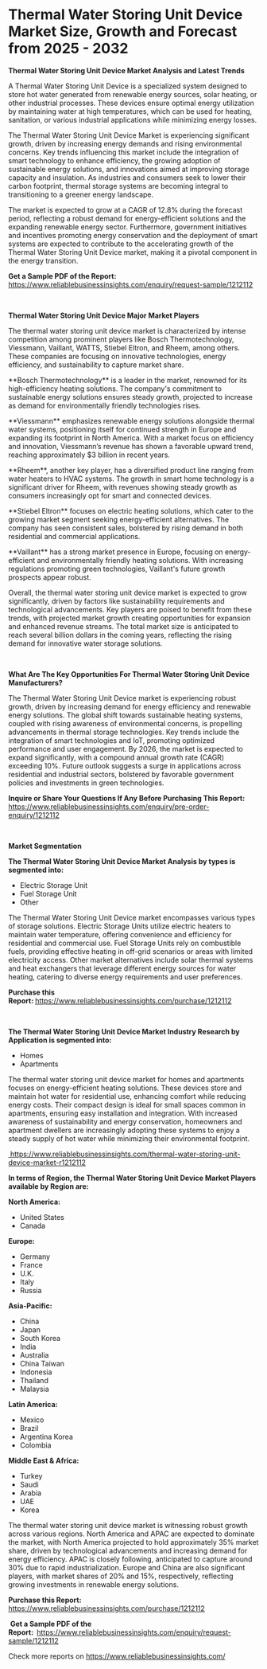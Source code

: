 <p><h1>Thermal Water Storing Unit Device Market Size, Growth and Forecast from 2025 - 2032</h1></p><p><strong>Thermal Water Storing Unit Device Market Analysis and Latest Trends</strong></p>
<p><p>A Thermal Water Storing Unit Device is a specialized system designed to store hot water generated from renewable energy sources, solar heating, or other industrial processes. These devices ensure optimal energy utilization by maintaining water at high temperatures, which can be used for heating, sanitation, or various industrial applications while minimizing energy losses.</p><p>The Thermal Water Storing Unit Device Market is experiencing significant growth, driven by increasing energy demands and rising environmental concerns. Key trends influencing this market include the integration of smart technology to enhance efficiency, the growing adoption of sustainable energy solutions, and innovations aimed at improving storage capacity and insulation. As industries and consumers seek to lower their carbon footprint, thermal storage systems are becoming integral to transitioning to a greener energy landscape.</p><p>The market is expected to grow at a CAGR of 12.8% during the forecast period, reflecting a robust demand for energy-efficient solutions and the expanding renewable energy sector. Furthermore, government initiatives and incentives promoting energy conservation and the deployment of smart systems are expected to contribute to the accelerating growth of the Thermal Water Storing Unit Device market, making it a pivotal component in the energy transition.</p></p>
<p><strong>Get a Sample PDF of the Report:&nbsp;</strong> <a href="https://www.reliablebusinessinsights.com/enquiry/request-sample/1212112?utm_campaign=3080&utm_medium=2&utm_source=Github&utm_content=ia&utm_term=24032025&utm_id=thermal-water-storing-unit-device">https://www.reliablebusinessinsights.com/enquiry/request-sample/1212112</a></p>
<p>&nbsp;</p>
<p><strong>Thermal Water Storing Unit Device Major Market Players</strong></p>
<p><p>The thermal water storing unit device market is characterized by intense competition among prominent players like Bosch Thermotechnology, Viessmann, Vaillant, WATTS, Stiebel Eltron, and Rheem, among others. These companies are focusing on innovative technologies, energy efficiency, and sustainability to capture market share.</p><p>**Bosch Thermotechnology** is a leader in the market, renowned for its high-efficiency heating solutions. The company's commitment to sustainable energy solutions ensures steady growth, projected to increase as demand for environmentally friendly technologies rises. </p><p>**Viessmann** emphasizes renewable energy solutions alongside thermal water systems, positioning itself for continued strength in Europe and expanding its footprint in North America. With a market focus on efficiency and innovation, Viessmann’s revenue has shown a favorable upward trend, reaching approximately $3 billion in recent years.</p><p>**Rheem**, another key player, has a diversified product line ranging from water heaters to HVAC systems. The growth in smart home technology is a significant driver for Rheem, with revenues showing steady growth as consumers increasingly opt for smart and connected devices.</p><p>**Stiebel Eltron** focuses on electric heating solutions, which cater to the growing market segment seeking energy-efficient alternatives. The company has seen consistent sales, bolstered by rising demand in both residential and commercial applications.</p><p>**Vaillant** has a strong market presence in Europe, focusing on energy-efficient and environmentally friendly heating solutions. With increasing regulations promoting green technologies, Vaillant's future growth prospects appear robust.</p><p>Overall, the thermal water storing unit device market is expected to grow significantly, driven by factors like sustainability requirements and technological advancements. Key players are poised to benefit from these trends, with projected market growth creating opportunities for expansion and enhanced revenue streams. The total market size is anticipated to reach several billion dollars in the coming years, reflecting the rising demand for innovative water storage solutions.</p></p>
<p>&nbsp;</p>
<p><strong>What Are The Key Opportunities For Thermal Water Storing Unit Device Manufacturers?</strong></p>
<p><p>The Thermal Water Storing Unit Device market is experiencing robust growth, driven by increasing demand for energy efficiency and renewable energy solutions. The global shift towards sustainable heating systems, coupled with rising awareness of environmental concerns, is propelling advancements in thermal storage technologies. Key trends include the integration of smart technologies and IoT, promoting optimized performance and user engagement. By 2026, the market is expected to expand significantly, with a compound annual growth rate (CAGR) exceeding 10%. Future outlook suggests a surge in applications across residential and industrial sectors, bolstered by favorable government policies and investments in green technologies.</p></p>
<p><strong>Inquire or Share Your Questions If Any Before Purchasing This Report:</strong> <a href="https://www.reliablebusinessinsights.com/enquiry/pre-order-enquiry/1212112?utm_campaign=3080&utm_medium=2&utm_source=Github&utm_content=ia&utm_term=24032025&utm_id=thermal-water-storing-unit-device">https://www.reliablebusinessinsights.com/enquiry/pre-order-enquiry/1212112</a></p>
<p>&nbsp;</p>
<p><strong>Market Segmentation</strong></p>
<p><strong>The Thermal Water Storing Unit Device Market Analysis by types is segmented into:</strong></p>
<p><ul><li>Electric Storage Unit</li><li>Fuel Storage Unit</li><li>Other</li></ul></p>
<p><p>The Thermal Water Storing Unit Device market encompasses various types of storage solutions. Electric Storage Units utilize electric heaters to maintain water temperature, offering convenience and efficiency for residential and commercial use. Fuel Storage Units rely on combustible fuels, providing effective heating in off-grid scenarios or areas with limited electricity access. Other market alternatives include solar thermal systems and heat exchangers that leverage different energy sources for water heating, catering to diverse energy requirements and user preferences.</p></p>
<p><strong>Purchase this Report:&nbsp;</strong><a href="https://www.reliablebusinessinsights.com/purchase/1212112?utm_campaign=3080&utm_medium=2&utm_source=Github&utm_content=ia&utm_term=24032025&utm_id=thermal-water-storing-unit-device">https://www.reliablebusinessinsights.com/purchase/1212112</a></p>
<p>&nbsp;</p>
<p><strong>The Thermal Water Storing Unit Device Market Industry Research by Application is segmented into:</strong></p>
<p><ul><li>Homes</li><li>Apartments</li></ul></p>
<p><p>The thermal water storing unit device market for homes and apartments focuses on energy-efficient heating solutions. These devices store and maintain hot water for residential use, enhancing comfort while reducing energy costs. Their compact design is ideal for small spaces common in apartments, ensuring easy installation and integration. With increased awareness of sustainability and energy conservation, homeowners and apartment dwellers are increasingly adopting these systems to enjoy a steady supply of hot water while minimizing their environmental footprint.</p></p>
<p><a href="https://www.reliablebusinessinsights.com/thermal-water-storing-unit-device-market-r1212112?utm_campaign=3080&utm_medium=2&utm_source=Github&utm_content=ia&utm_term=24032025&utm_id=thermal-water-storing-unit-device">&nbsp;https://www.reliablebusinessinsights.com/thermal-water-storing-unit-device-market-r1212112</a></p>
<p><strong>In terms of Region, the Thermal Water Storing Unit Device Market Players available by Region are:</strong></p>
<p>
    <p> <strong> North America: </strong>
        <ul>
            <li>United States</li>
            <li>Canada</li>
        </ul>
        </p> 
    <p> <strong> Europe: </strong>
        <ul>
            <li>Germany</li>
            <li>France</li>
            <li>U.K.</li>
            <li>Italy</li>
            <li>Russia</li>
        </ul>
        </p> 
    <p> <strong> Asia-Pacific: </strong>
        <ul>
            <li>China</li>
            <li>Japan</li>
            <li>South Korea</li>
            <li>India</li>
            <li>Australia</li>
            <li>China Taiwan</li>
            <li>Indonesia</li>
            <li>Thailand</li>
            <li>Malaysia</li>
        </ul>
        </p> 
    <p> <strong> Latin America: </strong>
        <ul>
            <li>Mexico</li>
            <li>Brazil</li>
            <li>Argentina Korea</li>
            <li>Colombia</li>
        </ul>
        </p> 
    <p> <strong> Middle East & Africa: </strong>
        <ul>
            <li>Turkey</li>
            <li>Saudi</li>
            <li>Arabia</li>
            <li>UAE</li>
            <li>Korea</li>
        </ul>
    </p>
    </p>
<p><p>The thermal water storing unit device market is witnessing robust growth across various regions. North America and APAC are expected to dominate the market, with North America projected to hold approximately 35% market share, driven by technological advancements and increasing demand for energy efficiency. APAC is closely following, anticipated to capture around 30% due to rapid industrialization. Europe and China are also significant players, with market shares of 20% and 15%, respectively, reflecting growing investments in renewable energy solutions.</p></p>
<p><strong>Purchase this Report: </strong><a href="https://www.reliablebusinessinsights.com/purchase/1212112?utm_campaign=3080&utm_medium=2&utm_source=Github&utm_content=ia&utm_term=24032025&utm_id=thermal-water-storing-unit-device">https://www.reliablebusinessinsights.com/purchase/1212112</a></p>
<p>&nbsp;<strong>Get a Sample PDF of the Report:&nbsp;&nbsp;</strong><a href="https://www.reliablebusinessinsights.com/enquiry/request-sample/1212112?utm_campaign=3080&utm_medium=2&utm_source=Github&utm_content=ia&utm_term=24032025&utm_id=thermal-water-storing-unit-device">https://www.reliablebusinessinsights.com/enquiry/request-sample/1212112</a></p>
<p><strong></strong></p>
<p>Check more reports on <a href="https://www.reliablebusinessinsights.com/?utm_campaign=3080&utm_medium=2&utm_source=Github&utm_content=ia&utm_term=24032025&utm_id=thermal-water-storing-unit-device">https://www.reliablebusinessinsights.com/</a></p>